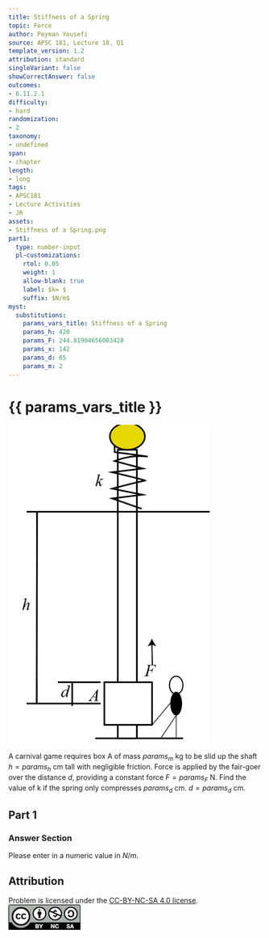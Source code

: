 ```yaml
---
title: Stiffness of a Spring
topic: Force
author: Peyman Yousefi
source: APSC 181, Lecture 18, Q1
template_version: 1.2
attribution: standard
singleVariant: false
showCorrectAnswer: false
outcomes:
- 6.11.2.1
difficulty:
- hard
randomization:
- 2
taxonomy:
- undefined
span:
- chapter
length:
- long
tags:
- APSC181
- Lecture Activities
- JR
assets:
- Stiffness of a Spring.png
part1:
  type: number-input
  pl-customizations:
    rtol: 0.05
    weight: 1
    allow-blank: true
    label: $k= $
    suffix: $N/m$
myst:
  substitutions:
    params_vars_title: Stiffness of a Spring
    params_h: 420
    params_F: 244.81904656003428
    params_x: 142
    params_d: 65
    params_m: 2
---
```

# {{ params_vars_title }}
<img src="Stiffness of a Spring.png" width=400>

A carnival game requires box A of mass ${{ params_m }}$ kg to be slid up the shaft $h = {{ params_h }}$ cm tall with negligible friction.
Force is applied by the fair-goer over the distance $d$, providing a constant force $F = {{ params_F }}$ N.
Find the value of k if the spring only compresses ${{ params_d }}$ cm.
$d = {{ params_d }}$ cm.

## Part 1

### Answer Section

Please enter in a numeric value in $N/m$.

## Attribution

Problem is licensed under the [CC-BY-NC-SA 4.0 license](https://creativecommons.org/licenses/by-nc-sa/4.0/).<br> ![The Creative Commons 4.0 license requiring attribution-BY, non-commercial-NC, and share-alike-SA license.](https://raw.githubusercontent.com/firasm/bits/master/by-nc-sa.png)